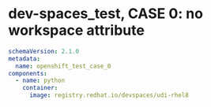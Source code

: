 # dev-spaces_test, CASE 0: no workspace attribute
```yaml
schemaVersion: 2.1.0
metadata:
  name: openshift_test_case_0
components:
  - name: python
    container:
      image: registry.redhat.io/devspaces/udi-rhel8
```
